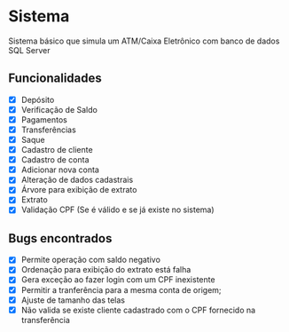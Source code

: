 # Sistema
Sistema básico que simula um ATM/Caixa Eletrônico com banco de dados SQL Server

## Funcionalidades
- [x] Depósito
- [x] Verificação de Saldo
- [x] Pagamentos
- [x] Transferências
- [x] Saque
- [x] Cadastro de cliente
- [x] Cadastro de conta
- [x] Adicionar nova conta
- [x] Alteração de dados cadastrais
- [x] Árvore para exibição de extrato
- [x] Extrato
- [x] Validação CPF (Se é válido e se já existe no sistema)

## Bugs encontrados
- [x] Permite operação com saldo negativo
- [X] Ordenação para exibição do extrato está falha
- [X] Gera exceção ao fazer login com um CPF inexistente 
- [x] Permitir a tranferência para a mesma conta de origem;
- [x] Ajuste de tamanho das telas
- [x] Não valida se existe cliente cadastrado com o CPF fornecido na transferência
